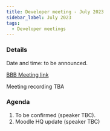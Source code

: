 ```yaml
---
title: Developer meeting - July 2023
sidebar_label: July 2023
tags:
  - Developer meetings
---
```


### Details

Date and time: to be announced.

[BBB Meeting link](https://moodle.org/mod/bigbluebuttonbn/view.php?id=8596)

Meeting recording TBA

### Agenda

1. To be confirmed (speaker TBC).
2. Moodle HQ update (speaker TBC)
